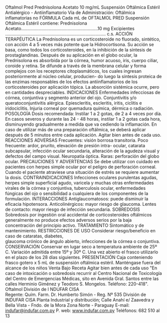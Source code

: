 Oftalmol Pred
Prednisolona Acetato
10 mg/mL
Suspensión  Oftálmica  Estéril 
Antialérgico  -  Antiinflamatorio 
Vía  de  Administración:  Oftálmica
inflamatorias  no 
FÓRMULA 
Cada  mL  de  OFTALMOL  PRED  Suspensión  Oftálmica  Estéril 
contiene:
Prednisolona Acetato.............................................................10  mg
Excipientes ................................................................................ c.s.
ACCIÓN  TERAPÉUTICA
La Prednisolona es un corticosteroide no fluorado, sintético, 
con  acción  4  a  5  veces  más  potente  que  la  Hidrocortisona. 
Su  acción  se  basa,  como  todos  los  corticosteroides,  en  la 
inhibición  de  la  síntesis  de  prostaglandinas.
Después de su aplicación en el globo ocular, la Prednisolona 
es absorbida por la córnea, humor acuoso, iris, cuerpo ciliar, 
coroide y retina. Se difunde a través de la membrana celular 
y  forma  complejos  con  los  receptores  citoplasmáticos,  los 
cuales  ingresan  posteriormente  al  núcleo  celular,  producien-
do  luego  la  síntesis  proteica  de  las  enzimas  responsables 
de  los  efectos  antiinflamatorios  de  los  corticosteroides  por 
aplicación  tópica.  La  absorción  sistémica  ocurre,  pero  en 
cantidades  despreciables.
INDICACIONES
Enfermedades 
infecciosas  de  córnea, 
conjuntiva  y  segmento  anterior  del  ojo.  Conjuntivitis  y/o 
queratoconjuntivitis  alérgica.  Epiescleritis,  escleritis,  iritis, 
ciclitis  e  iridociclitis.  Injuria  corneal  por  quemadura  química, 
dérmica  o  radiación.
POSOLOGÍA
Dosis  recomendada: 
Instilar  1  a  2  gotas,  de  2  a  4  veces  por  día. 
En  casos  severos  y  durante  las  24  -  48  horas,  instilar  1  a 
2  gotas  cada  hora,  disminuyendo  gradualmente  a  medida 
que  va  cediendo  la  inflamación.  En  caso  de  utilizar  más  de 
una  preparación  oftálmica,  se  deberá  aplicar  después  de  5 
minutos entre cada aplicación. Agitar bien antes de cada uso.
REACCIONES  ADVERSAS
Frecuentes:  visión  borrosa  transitoria.
Poco  frecuente:  ardor,  prurito,  elevación  de  presión  intra-
ocular,  catarata  subcapsular,  infección  ocular  secundaria, 
alteración  de  la  agudeza  visual  y  defectos  del  campo  visual. 
Neuropatía  óptica.
Raras:  perforación  del  globo  ocular. 
PRECAUCIONES Y ADVERTENCIAS
Se  debe  utilizar  con  cuidado  en  pacientes  con  herpes  simple 
ocular por el peligro de perforación corneal. 
Cuando el paciente atraviese una situación de estrés se requiere 
aumentar  la dosis. 
CONTRAINDICACIONES
Infecciones oculares purulentas agudas, herpes simple superficial 
agudo, varicela y muchas otras enfermedades virales de la córnea 
y conjuntiva, tuberculosis ocular, enfermedades fúngicas del ojo o 
sensibilidad a cualquiera de los componentes de la formulación. 
INTERACCIONES
Antiglaucomatosos:  puede  disminuir  la  eficacia  hipotensora.
Anticolinérgicos:  mayor  riesgo  de  glaucoma. 
Lentes  de  contacto:  mayor  riesgo  de  infección  secundaria.
SOBREDOSIS
Sobredosis  por  ingestión  oral  accidental  de  corticosteroides 
oftálmicos generalmente no produce efectos adversos serios por 
la baja concentración del principio activo.
TRATAMIENTO
Sintomático y de mantenimiento.
RESTRICCIONES  DE  USO
Considerar  riesgo/beneficio  en  caso  de  cataratas,  diabetes,  
glaucoma  crónico  de  ángulo  abierto,  infecciones  de  la  córnea 
o conjuntiva.
CONSERVACIÓN
Conservar  en  lugar  seco  a  temperatura  ambiente  de  25º  C. 
Variación admitida entre 15º y 30º C. Una vez abierto el frasco 
utilizarlo  en  el  plazo  de  los  28  días  siguientes.
PRESENTACIÓN
Caja conteniendo frasco gotero x 5 mL  de suspensión oftálmica 
estéril.
Manténgase  fuera  del  alcance  de  los  niños
Venta  Bajo  Receta
Agitar  bien  antes  de  cada  uso 
"En  caso  de  intoxicación  o  sobredosis  recurrir  al  Centro 
Nacional  de  Toxicología  del  Centro  de  Emergencias  Médicas, 
sito en Avenida Gral. Santos entre las calles Herminio Giménez 
y  Teodoro  S.  Mongelos.
Teléfono:  220-418".
Oftalmol
División de I NDUFAR CISA   
Regente: Quím. Farm.
Dr. Humberto Simón - Reg. Nº 535
División de INDUFAR CISA
Planta Industrial y distribución;
Calle Anahí e/ Zaavedra y 
Bella Vista - Fndo. de la Mora
Zona Norte - Paraguay
E-mail: indufar@indufar.com.py
P. web: www.indufar.com.py
Teléfonos: 682 510 al 13                       